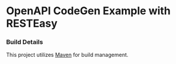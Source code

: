 # OpenAPI CodeGen Example with RESTEasy

### Build Details

This project utilizes [Maven](https://maven.apache.org/) for build management. 